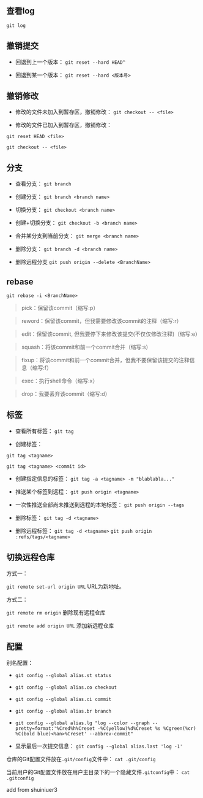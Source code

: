 ## 查看log
`git log`

## 撤销提交
- 回退到上一个版本：
`git reset --hard HEAD^`

- 回退到某一个版本：
`git reset --hard <版本号>`

## 撤销修改
- 修改的文件未加入到暂存区，撤销修改：
`git checkout -- <file>`

- 修改的文件已加入到暂存区，撤销修改：

`git reset HEAD <file>`

`git checkout -- <file>`

## 分支
- 查看分支：
`git branch`

- 创建分支：
`git branch <branch name>`

- 切换分支：
`git checkout <branch name>`

- 创建+切换分支：
`git checkout -b <branch name>`

- 合并某分支到当前分支：
`git merge <branch name>`

- 删除分支：
`git branch -d <branch name>`

- 删除远程分支
`git push origin --delete <BranchName>`

## rebase
`git rebase -i <BranchName>`
> pick：保留该commit（缩写:p）

> reword：保留该commit，但我需要修改该commit的注释（缩写:r）

> edit：保留该commit, 但我要停下来修改该提交(不仅仅修改注释)（缩写:e）

> squash：将该commit和前一个commit合并（缩写:s）

> fixup：将该commit和前一个commit合并，但我不要保留该提交的注释信息（缩写:f）

> exec：执行shell命令（缩写:x）

> drop：我要丢弃该commit（缩写:d）

## 标签
- 查看所有标签：
`git tag`

- 创建标签：

`git tag <tagname>`

`git tag <tagname> <commit id>`

- 创建指定信息的标签：
`git tag -a <tagname> -m "blablabla..."`

- 推送某个标签到远程：
`git push origin <tagname>`

- 一次性推送全部尚未推送到远程的本地标签：
`git push origin --tags`

- 删除标签：
`git tag -d <tagname>`

- 删除远程标签：
`git tag -d <tagname>`
`git push origin :refs/tags/<tagname>`

## 切换远程仓库
方式一：

`git remote set-url origin URL` URL为新地址。

方式二：

`git remote rm origin` 删除现有远程仓库 

`git remote add origin URL` 添加新远程仓库

## 配置
别名配置：

- `git config --global alias.st status`

- `git config --global alias.co checkout`

- `git config --global alias.ci commit`

- `git config --global alias.br branch`

- `git config --global alias.lg "log --color --graph --pretty=format:'%Cred%h%Creset -%C(yellow)%d%Creset %s %Cgreen(%cr) %C(bold blue)<%an>%Creset' --abbrev-commit"`

- 显示最后一次提交信息：
`git config --global alias.last 'log -1'`

仓库的Git配置文件放在`.git/config`文件中：
`cat .git/config`

当前用户的Git配置文件放在用户主目录下的一个隐藏文件`.gitconfig`中：
`cat .gitconfig`

add from shuiniuer3